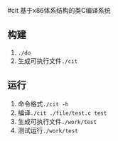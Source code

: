 #cit
基于x86体系结构的类C编译系统

## 构建
1. `./do`
2. 生成可执行文件`./cit`

## 运行
1. 命令格式`./cit -h` 
2. 编译`./cit ./file/test.c test`
3. 生成可执行文件`./work/test`
4. 测试运行`./work/test`

